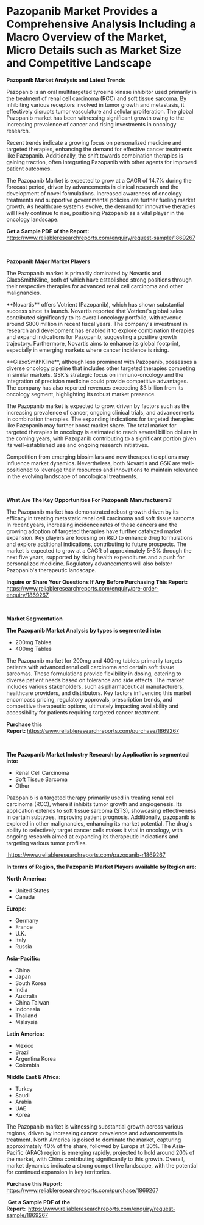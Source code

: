 <p><h1>Pazopanib Market Provides a Comprehensive Analysis Including a Macro Overview of the Market, Micro Details such as Market Size and Competitive Landscape</h1></p><p><strong>Pazopanib Market Analysis and Latest Trends</strong></p>
<p><p>Pazopanib is an oral multitargeted tyrosine kinase inhibitor used primarily in the treatment of renal cell carcinoma (RCC) and soft tissue sarcoma. By inhibiting various receptors involved in tumor growth and metastasis, it effectively disrupts tumor vasculature and cellular proliferation. The global Pazopanib market has been witnessing significant growth owing to the increasing prevalence of cancer and rising investments in oncology research. </p><p>Recent trends indicate a growing focus on personalized medicine and targeted therapies, enhancing the demand for effective cancer treatments like Pazopanib. Additionally, the shift towards combination therapies is gaining traction, often integrating Pazopanib with other agents for improved patient outcomes. </p><p>The Pazopanib Market is expected to grow at a CAGR of 14.7% during the forecast period, driven by advancements in clinical research and the development of novel formulations. Increased awareness of oncology treatments and supportive governmental policies are further fueling market growth. As healthcare systems evolve, the demand for innovative therapies will likely continue to rise, positioning Pazopanib as a vital player in the oncology landscape.</p></p>
<p><strong>Get a Sample PDF of the Report:&nbsp;</strong> <a href="https://www.reliableresearchreports.com/enquiry/request-sample/1869267?utm_campaign=3180&utm_medium=2&utm_source=Github&utm_content=ia&utm_term=19042025&utm_id=pazopanib">https://www.reliableresearchreports.com/enquiry/request-sample/1869267</a></p>
<p>&nbsp;</p>
<p><strong>Pazopanib Major Market Players</strong></p>
<p><p>The Pazopanib market is primarily dominated by Novartis and GlaxoSmithKline, both of which have established strong positions through their respective therapies for advanced renal cell carcinoma and other malignancies.</p><p>**Novartis** offers Votrient (Pazopanib), which has shown substantial success since its launch. Novartis reported that Votrient's global sales contributed significantly to its overall oncology portfolio, with revenue around $800 million in recent fiscal years. The company's investment in research and development has enabled it to explore combination therapies and expand indications for Pazopanib, suggesting a positive growth trajectory. Furthermore, Novartis aims to enhance its global footprint, especially in emerging markets where cancer incidence is rising.</p><p>**GlaxoSmithKline**, although less prominent with Pazopanib, possesses a diverse oncology pipeline that includes other targeted therapies competing in similar markets. GSK's strategic focus on immuno-oncology and the integration of precision medicine could provide competitive advantages. The company has also reported revenues exceeding $3 billion from its oncology segment, highlighting its robust market presence.</p><p>The Pazopanib market is expected to grow, driven by factors such as the increasing prevalence of cancer, ongoing clinical trials, and advancements in combination therapies. The expanding indications for targeted therapies like Pazopanib may further boost market share. The total market for targeted therapies in oncology is estimated to reach several billion dollars in the coming years, with Pazopanib contributing to a significant portion given its well-established use and ongoing research initiatives.</p><p>Competition from emerging biosimilars and new therapeutic options may influence market dynamics. Nevertheless, both Novartis and GSK are well-positioned to leverage their resources and innovations to maintain relevance in the evolving landscape of oncological treatments.</p></p>
<p>&nbsp;</p>
<p><strong>What Are The Key Opportunities For Pazopanib Manufacturers?</strong></p>
<p><p>The Pazopanib market has demonstrated robust growth driven by its efficacy in treating metastatic renal cell carcinoma and soft tissue sarcoma. In recent years, increasing incidence rates of these cancers and the growing adoption of targeted therapies have further catalyzed market expansion. Key players are focusing on R&D to enhance drug formulations and explore additional indications, contributing to future prospects. The market is expected to grow at a CAGR of approximately 5-8% through the next five years, supported by rising health expenditures and a push for personalized medicine. Regulatory advancements will also bolster Pazopanib's therapeutic landscape.</p></p>
<p><strong>Inquire or Share Your Questions If Any Before Purchasing This Report:</strong> <a href="https://www.reliableresearchreports.com/enquiry/pre-order-enquiry/1869267?utm_campaign=3180&utm_medium=2&utm_source=Github&utm_content=ia&utm_term=19042025&utm_id=pazopanib">https://www.reliableresearchreports.com/enquiry/pre-order-enquiry/1869267</a></p>
<p>&nbsp;</p>
<p><strong>Market Segmentation</strong></p>
<p><strong>The Pazopanib Market Analysis by types is segmented into:</strong></p>
<p><ul><li>200mg Tables</li><li>400mg Tables</li></ul></p>
<p><p>The Pazopanib market for 200mg and 400mg tablets primarily targets patients with advanced renal cell carcinoma and certain soft tissue sarcomas. These formulations provide flexibility in dosing, catering to diverse patient needs based on tolerance and side effects. The market includes various stakeholders, such as pharmaceutical manufacturers, healthcare providers, and distributors. Key factors influencing this market encompass pricing, regulatory approvals, prescription trends, and competitive therapeutic options, ultimately impacting availability and accessibility for patients requiring targeted cancer treatment.</p></p>
<p><strong>Purchase this Report:&nbsp;</strong><a href="https://www.reliableresearchreports.com/purchase/1869267?utm_campaign=3180&utm_medium=2&utm_source=Github&utm_content=ia&utm_term=19042025&utm_id=pazopanib">https://www.reliableresearchreports.com/purchase/1869267</a></p>
<p>&nbsp;</p>
<p><strong>The Pazopanib Market Industry Research by Application is segmented into:</strong></p>
<p><ul><li>Renal Cell Carcinoma</li><li>Soft Tissue Sarcoma</li><li>Other</li></ul></p>
<p><p>Pazopanib is a targeted therapy primarily used in treating renal cell carcinoma (RCC), where it inhibits tumor growth and angiogenesis. Its application extends to soft tissue sarcoma (STS), showcasing effectiveness in certain subtypes, improving patient prognosis. Additionally, pazopanib is explored in other malignancies, enhancing its market potential. The drug's ability to selectively target cancer cells makes it vital in oncology, with ongoing research aimed at expanding its therapeutic indications and targeting various tumor profiles.</p></p>
<p><a href="https://www.reliableresearchreports.com/pazopanib-r1869267?utm_campaign=3180&utm_medium=2&utm_source=Github&utm_content=ia&utm_term=19042025&utm_id=pazopanib">&nbsp;https://www.reliableresearchreports.com/pazopanib-r1869267</a></p>
<p><strong>In terms of Region, the Pazopanib Market Players available by Region are:</strong></p>
<p>
    <p> <strong> North America: </strong>
        <ul>
            <li>United States</li>
            <li>Canada</li>
        </ul>
        </p> 
    <p> <strong> Europe: </strong>
        <ul>
            <li>Germany</li>
            <li>France</li>
            <li>U.K.</li>
            <li>Italy</li>
            <li>Russia</li>
        </ul>
        </p> 
    <p> <strong> Asia-Pacific: </strong>
        <ul>
            <li>China</li>
            <li>Japan</li>
            <li>South Korea</li>
            <li>India</li>
            <li>Australia</li>
            <li>China Taiwan</li>
            <li>Indonesia</li>
            <li>Thailand</li>
            <li>Malaysia</li>
        </ul>
        </p> 
    <p> <strong> Latin America: </strong>
        <ul>
            <li>Mexico</li>
            <li>Brazil</li>
            <li>Argentina Korea</li>
            <li>Colombia</li>
        </ul>
        </p> 
    <p> <strong> Middle East & Africa: </strong>
        <ul>
            <li>Turkey</li>
            <li>Saudi</li>
            <li>Arabia</li>
            <li>UAE</li>
            <li>Korea</li>
        </ul>
    </p>
    </p>
<p><p>The Pazopanib market is witnessing substantial growth across various regions, driven by increasing cancer prevalence and advancements in treatment. North America is poised to dominate the market, capturing approximately 40% of the share, followed by Europe at 30%. The Asia-Pacific (APAC) region is emerging rapidly, projected to hold around 20% of the market, with China contributing significantly to this growth. Overall, market dynamics indicate a strong competitive landscape, with the potential for continued expansion in key territories.</p></p>
<p><strong>Purchase this Report: </strong><a href="https://www.reliableresearchreports.com/purchase/1869267?utm_campaign=3180&utm_medium=2&utm_source=Github&utm_content=ia&utm_term=19042025&utm_id=pazopanib">https://www.reliableresearchreports.com/purchase/1869267</a></p>
<p>&nbsp;<strong>Get a Sample PDF of the Report:&nbsp;&nbsp;</strong><a href="https://www.reliableresearchreports.com/enquiry/request-sample/1869267?utm_campaign=3180&utm_medium=2&utm_source=Github&utm_content=ia&utm_term=19042025&utm_id=pazopanib">https://www.reliableresearchreports.com/enquiry/request-sample/1869267</a></p>
<p><strong></strong></p>
<p><p></p><p></p><p></p></p>